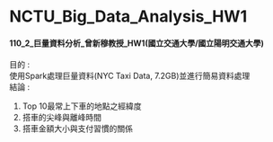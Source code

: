 # NCTU_Big_Data_Analysis_HW1
#### 110_2_巨量資料分析_曾新穆教授_HW1(國立交通大學/國立陽明交通大學)
目的 :  
使用Spark處理巨量資料(NYC Taxi Data, 7.2GB)並進行簡易資料處理  
結論 :  
1. Top 10最常上下車的地點之經緯度
2. 搭車的尖峰與離峰時間
3. 搭車金額大小與支付習慣的關係

